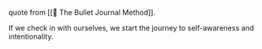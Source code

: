 quote from [[📕 The Bullet Journal Method]].

If we check in with ourselves, we start the journey to self-awareness and intentionality.